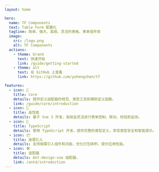 ```yaml
---
layout: home

hero:
  name: TF Components
  text: Table Form 配置化
  tagline: 简单、强大、高效、灵活的表格、表单组件库
  image:
    src: /logo.png
    alt: TF Components
  actions:
    - theme: brand
      text: 快速开始
      link: /guide/getting-started
    - theme: alt
      text: 在 GitHub 上查看
      link: https://github.com/yuhengshen/tf

features:
  - icon: 🎯
    title: Core
    details: 提供定义适配器的规范、类型工具和辅助定义函数。
    link: /guide/core/introduction
  - icon: 🚀
    title: 高性能
    details: 基于 Vue 3 开发，高效且灵活进行表单控制、联动、校验和监测。
  - icon: 💪
    title: TypeScript
    details: 使用 TypeScript 开发，提供完整的类型定义，享受类型安全和智能提示。
  - icon: 📦
    title: 按需引入
    details: 支持按需引入组件和功能，优化打包体积，提升应用性能。
  - icon: 🛠️
    title: 适配器
    details: Ant-design-vue 适配器。
    link: /antd/introduction
---
```

